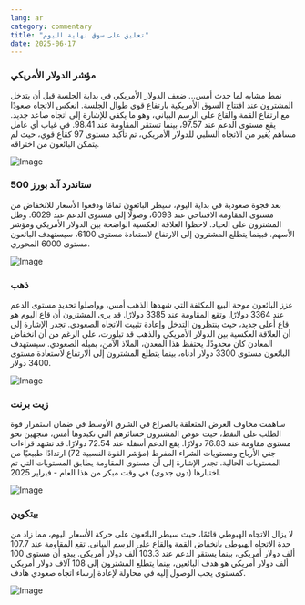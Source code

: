 ```yaml
---
lang: ar
category: commentary
title: "تعليق على سوق نهاية اليوم"
date: 2025-06-17
---
```


### مؤشر الدولار الأمريكي

نمط مشابه لما حدث أمس... ضعف الدولار الأمريكي في بداية الجلسة قبل أن يتدخل المشترون عند افتتاح السوق الأمريكية بارتفاع قوي طوال الجلسة. انعكس الاتجاه صعودًا مع ارتفاع القمة والقاع على الرسم البياني، وهو ما يكفي للإشارة إلى اتجاه صاعد جديد. يقع مستوى الدعم عند 97.57، بينما تستقر المقاومة عند 98.41. في غياب أي عامل مساهم يُغير من الاتجاه السلبي للدولار الأمريكي، تم تأكيد مستوى 97 كقاع قوي، حيث لم يتمكن البائعون من اختراقه.

![Image](https://markleighedu.github.io/img/Jun-2025/17-Jun-2025/usdindex.jpg)

### ستاندرد آند بورز 500

بعد فجوة صعودية في بداية اليوم، سيطر البائعون تمامًا ودفعوا الأسعار للانخفاض من مستوى المقاومة الافتتاحي عند 6093، وصولًا إلى مستوى الدعم عند 6029. وظل المشترون على الحياد. لاحظوا العلاقة العكسية الواضحة بين الدولار الأمريكي ومؤشر الأسهم. فبينما يتطلع المشترون إلى الارتفاع لاستعادة مستوى 6100، سيستهدف البائعون مستوى 6000 المحوري.

![Image](https://markleighedu.github.io/img/Jun-2025/17-Jun-2025/sp500.jpg)

### ذهب

عزز البائعون موجة البيع المكثفة التي شهدها الذهب أمس، وواصلوا تحديد مستوى الدعم عند 3364 دولارًا. وتقع المقاومة عند 3385 دولارًا. قد يرى المشترون أن قاع اليوم هو قاع أعلى جديد، حيث ينتظرون التدخل وإعادة تثبيت الاتجاه الصعودي. تجدر الإشارة إلى أن العلاقة العكسية بين الدولار الأمريكي والذهب قد تبلورت، على الرغم من أن انخفاض المعادن كان محدودًا. يحتفظ هذا المعدن، الملاذ الآمن، بميله الصعودي. سيستهدف البائعون مستوى 3300 دولار أدناه، بينما يتطلع المشترون إلى الارتفاع لاستعادة مستوى 3400 دولار.

![Image](https://markleighedu.github.io/img/Jun-2025/17-Jun-2025/gold.jpg)

### زيت برنت

ساهمت مخاوف العرض المتعلقة بالصراع في الشرق الأوسط في ضمان استمرار قوة الطلب على النفط، حيث عوض المشترون خسائرهم التي تكبدوها أمس، متجهين نحو مستوى مقاومة عند 76.83 دولارًا. يقع الدعم أسفله عند 72.54 دولارًا. قد تشهد قراءات جني الأرباح ومستويات الشراء المفرط (مؤشر القوة النسبية 72) ارتدادًا طبيعيًا من المستويات الحالية. تجدر الإشارة إلى أن مستوى المقاومة يطابق المستويات التي تم اختبارها (دون جدوى) في وقت مبكر من هذا العام - فبراير 2025.

![Image](https://markleighedu.github.io/img/Jun-2025/17-Jun-2025/brentoil.jpg)

### بيتكوين

لا يزال الاتجاه الهبوطي قائمًا، حيث سيطر البائعون على حركة الأسعار اليوم، مما زاد من حدة الاتجاه الهبوطي بانخفاض القمة والقاع على الرسم البياني. تقع المقاومة عند 107.7 ألف دولار أمريكي، بينما يستقر الدعم عند 103.3 ألف دولار أمريكي. يبدو أن مستوى 100 ألف دولار أمريكي هو هدف البائعين، بينما يتطلع المشترون إلى 108 آلاف دولار أمريكي كمستوى يجب الوصول إليه في محاولة لإعادة إرساء اتجاه صعودي هادف.

![Image](https://markleighedu.github.io/img/Jun-2025/17-Jun-2025/bitcoin.jpg)

